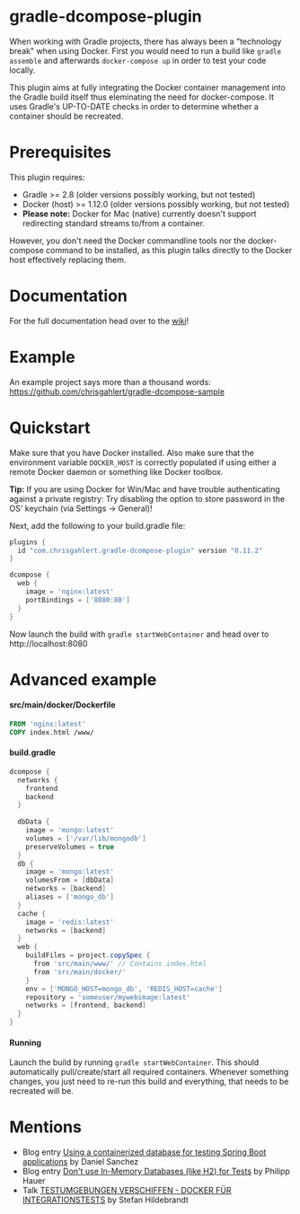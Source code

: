 # gradle-dcompose-plugin

When working with Gradle projects, there has always been a "technology break" when using Docker. First you 
would need to run a build like ```gradle assemble``` and afterwards ```docker-compose up``` in order to test 
your code locally.

This plugin aims at fully integrating the Docker container management into the Gradle build itself thus 
eleminating the need for docker-compose. It uses Gradle's UP-TO-DATE checks in order to determine whether a 
container should be recreated.


# Prerequisites

This plugin requires: 
* Gradle >= 2.8 (older versions possibly working, but not tested)
* Docker (host) >= 1.12.0 (older versions possibly working, but not tested)
* **Please note:** Docker for Mac (native) currently doesn't support redirecting standard streams to/from a container.

However, you don't need the Docker commandline tools nor the docker-compose command to be installed, as this plugin talks directly to the Docker host effectively replacing them.

# Documentation
For the full documentation head over to the [wiki](https://github.com/chrisgahlert/gradle-dcompose-plugin/wiki)!

# Example

An example project says more than a thousand words:
https://github.com/chrisgahlert/gradle-dcompose-sample

# Quickstart

Make sure that you have Docker installed. Also make sure that the environment variable `DOCKER_HOST` is correctly
populated if using either a remote Docker daemon or something like Docker toolbox.

**Tip:** If you are using Docker for Win/Mac and have trouble authenticating against a private registry: Try 
disabling the option to store password in the OS' keychain (via Settings -> General)!

Next, add the following to your build.gradle file:

```gradle
plugins {
  id "com.chrisgahlert.gradle-dcompose-plugin" version "0.11.2"
}

dcompose {
  web {
    image = 'nginx:latest'
    portBindings = ['8080:80']
  }
}
```

Now launch the build with `gradle startWebContainer` and head over to http://localhost:8080

# Advanced example 

#### src/main/docker/Dockerfile

```dockerfile
FROM 'nginx:latest'
COPY index.html /www/
```

#### build.gradle
```gradle
dcompose {
  networks {
    frontend
    backend
  }
  
  dbData {
    image = 'mongo:latest'
    volumes = ['/var/lib/mongodb']
    preserveVolumes = true
  }
  db {
    image = 'mongo:latest'
    volumesFrom = [dbData]
    networks = [backend]
    aliases = ['mongo_db']
  }
  cache {
    image = 'redis:latest'
    networks = [backend]
  }
  web {
    buildFiles = project.copySpec {
      from 'src/main/www/' // Contains index.html
      from 'src/main/docker/'
    }
    env = ['MONGO_HOST=mongo_db', 'REDIS_HOST=cache']
    repository = 'someuser/mywebimage:latest'
    networks = [frontend, backend]
  }
}

```

#### Running

Launch the build by running `gradle startWebContainer`. This should automatically 
pull/create/start all required containers. Whenever something changes, you just need 
to re-run this build and everything, that needs to be recreated will be.

# Mentions

* Blog entry [Using a containerized database for testing Spring Boot applications](http://sanchezdale.me/using-a-containerized-database-for-testing-spring-boot-applications/) by Daniel Sanchez
* Blog entry [Don't use In-Memory Databases (like H2) for Tests](https://blog.philipphauer.de/dont-use-in-memory-databases-tests-h2/) by Philipp Hauer
* Talk [TESTUMGEBUNGEN VERSCHIFFEN - DOCKER FÜR INTEGRATIONSTESTS](https://consulting.hildebrandt.tk/vortraege/docker-fuer-integrationstests/slides/index.html#/67) by Stefan Hildebrandt   
